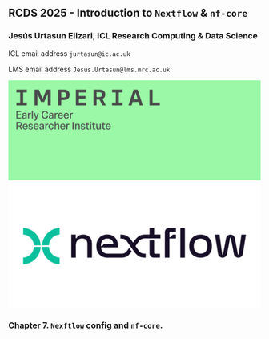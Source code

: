 ## RCDS 2025 - Introduction to `Nextflow` & `nf-core`

### Jesús Urtasun Elizari, ICL Research Computing & Data Science

ICL email address `jurtasun@ic.ac.uk`

LMS email address `Jesus.Urtasun@lms.mrc.ac.uk`

<img src="/readme_figures/imperial_ecri.png" width = 700>
<img src="/readme_figures/nextflow-logo.png" width = 700>

### Chapter 7. `Nexftlow` config and `nf-core`.